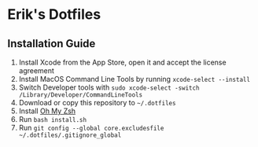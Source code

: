 # Erik's Dotfiles

## Installation Guide
1. Install Xcode from the App Store, open it and accept the license agreement
1. Install MacOS Command Line Tools by running `xcode-select --install`
1. Switch Developer tools with `sudo xcode-select -switch /Library/Developer/CommandLineTools`
3. Download or copy this repository to `~/.dotfiles`
4. Install [Oh My Zsh](https://github.com/robbyrussell/oh-my-zsh#getting-started)
5. Run `bash install.sh`
6. Run `git config --global core.excludesfile ~/.dotfiles/.gitignore_global`
